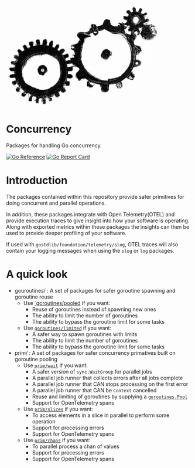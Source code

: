 <img src="./gears.jpg"  width="424" height="280">

# Concurrency
Packages for handling Go concurrency.

[![Go Reference](https://pkg.go.dev/badge/github.com/gostdlib/concurrency/concurrency.svg)](https://pkg.go.dev/github.com/gostdlib/concurrency/)
[![Go Report Card](https://goreportcard.com/badge/github.com/gostdlib/concurrency)](https://goreportcard.com/report/github.com/gostdlib/concurrency)

# Introduction

The packages contained within this repository provide safer primitives for doing concurrent and parallel operations. 

In addition, these packages integrate with Open Telemetry(OTEL) and provide execution traces to give insight into how your software is operating. Along with exported metrics within these packages the insights can then be used to provide deeper profiling of your software.  

If used with `gostdlib/foundation/telemetry/slog`, OTEL traces will also contain your logging messages when using the `slog` or `log` packages.

# A quick look
- gouroutines/ : A set of packages for safer goroutine spawning and goroutine reuse
    - Use [`goroutines/pooled](https://pkg.go.dev/github.com/gostdlib/goroutines/pooled) if you want:
        - Reuse of goroutines instead of spawning new ones
        - The ability to limit the number of goroutines
        - The ability to bypass the goroutine limit for some tasks
    - Use [`goroutines/limited`](https://pkg.go.dev/github.com/gostdlib/goroutines/limited) if you want:
        - A safer way to spawn goroutines with limits
        - The ability to limit the number of goroutines
        - The ability to bypass the goroutine limit for some tasks
- prim/ : A set of packages for safer concurrency primatives built on goroutine pooling
    - Use [`prim/wait`](https://pkg.go.dev/github.com/gostdlib/concurrency/prim/wait#Group) if you want:
        - A safer version of `sync.WaitGroup` for parallel jobs
        - A parallel job runner that collects errors after all jobs complete
        - A parallel job runner that CAN stops processing on the first error
        - A parallel job runner that CAN be `Context` cancelled
        - Reuse and limiting of goroutines by supplying a [`goroutines.Pool`](https://pkg.go.dev/github.com/gostdlib/concurrency/goroutines/#Pool)
        - Support for OpenTelemetry spans
    - Use [`prim/slices`](https://pkg.go.dev/github.com/gostdlib/concurrency/prim/slice#Access) if you want:
        - To access elements in a slice in parallel to perform some operation
        - Support for processing errors
        - Support for OpenTelemetry spans
    - Use [`prim/chans`](https://pkg.go.dev/github.com/gostdlib/concurrency/prim/chans#Access) if you want:
        - To parallel process a chan of values
        - Support for processing errors
        - Support for OpenTelemetry spans
